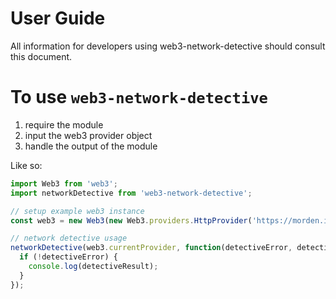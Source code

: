 # User Guide

All information for developers using web3-network-detective should consult this document.

# To use `web3-network-detective`

1. require the module
2. input the web3 provider object
3. handle the output of the module

Like so:

```js
import Web3 from 'web3';
import networkDetective from 'web3-network-detective';

// setup example web3 instance
const web3 = new Web3(new Web3.providers.HttpProvider('https://morden.infura.io/'));

// network detective usage
networkDetective(web3.currentProvider, function(detectiveError, detectiveResult){
  if (!detectiveError) {
    console.log(detectiveResult);
  }
});
```
